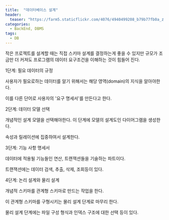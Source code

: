 ```yaml
---
title:  "데이터베이스 설계"
header:
  teaser: "https://farm5.staticflickr.com/4076/4940499208_b79b77fb0a_z.jpg"
categories: 
  - BackEnd, DBMS
tags:
  - DB
---
```

작은 프로젝트를 설계할 때는 직접 스키마 설계를 결정하는게 좋을 수 있지만 규모가 조금만 더 커져도 프로그램의 데이터 요구조건을 이해하는 것이 힘들어 진다.

1단계: 필요 데이터의 규정

사용자가 필요로하는 데이터를 알기 위해서는 해당 영역(domain)의 지식을 알아야한다.

이를 다른 단어로 사용자의 '요구 명세서'를 만든다고 한다.

2단계: 데이터 모델 선택

개념적인 설계 모델을 선택해야한다. 이 단계에 모델의 설계도인 다이어그램을 생성한다.

속성과 릴레이션에 집중하여서 설계한다.

3단계: 기능 사항 명세서

데이터에 적용될 기능들인 연산, 트랜잭션들을 기술하는 파트이다.

트랜잭션에는 데이터 검색, 추출, 삭제, 조회등이 있다.

4단계: 논리 설계와 물리 설계

개념적 스키마를 관계형 스키마로 만드는 작업을 한다.

이 관계형 스키마를 구형시키는 물리 설계 단계로 마무리 한다.

물리 설계 단계에는 파일 구성 형식과 인덱스 구조에 대한 선택 등이 있다.
